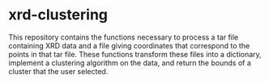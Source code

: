 # xrd-clustering

This repository contains the functions necessary to process a tar file containing XRD data and a file giving coordinates that correspond to the points in that tar file. These functions transform these files into a dictionary, implement a clustering algorithm on the data, and return the bounds of a cluster that the user selected. 
